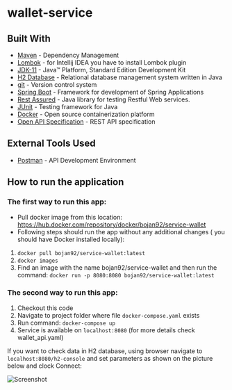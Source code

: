 # wallet-service
## Built With
 - [Maven](https://maven.apache.org/) - Dependency Management
 - [Lombok](https://projectlombok.org/) - for Intellij IDEA you have to install Lombok plugin
 - [JDK-11](https://www.oracle.com/java/technologies/javase-jdk8-downloads.html) - Java™ Platform, Standard Edition Development Kit
 - [H2 Database](https://en.wikipedia.org/wiki/H2_(DBMS)) - Relational database management system written in Java
 - [git](https://git-scm.com/) - Version control system
 - [Spring Boot](https://spring.io/projects/spring-boot) - Framework for development of Spring Applications
 - [Rest Assured](https://rest-assured.io/) - Java library for testing Restful Web services.
 - [JUnit](https://junit.org/junit5/) - Testing framework for Java
 - [Docker](https://www.docker.com/) - Open source containerization platform
 - [Open API Specification](https://swagger.io/specification/) - REST API specification

## External Tools Used
 - [Postman](https://www.postman.com/) - API Development Environment

## How to run the application
###  The first way to run this app:
 - Pull docker image from this location: https://hub.docker.com/repository/docker/bojan92/service-wallet
 - Following steps should run the app without any additional changes ( you should have Docker installed locally):
  1. `docker pull bojan92/service-wallet:latest`
  2. `docker images`
  3. Find an image with the name bojan92/service-wallet and then run the command: `docker run -p 8080:8080 bojan92/service-wallet:latest` 
### The second way to run this app:
  1. Checkout this code
  2. Navigate to project folder where file `docker-compose.yaml` exists
  3. Run command: `docker-compose up`
  4. Service is available on `localhost:8080` (for more details check wallet_api.yaml)


If you want to check data in H2 database, using browser navigate to `localhost:8080/h2-console` and set parameters as shown on the picture below and clock Connect:

![Screenshot](https://user-images.githubusercontent.com/15815459/150154770-e120b0f7-f213-4cba-b4be-235552528c74.png)
